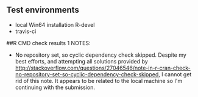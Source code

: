 ## Test environments
* local Win64 installation R-devel
* travis-ci

##R CMD check results
1 NOTES:

* No repository set, so cyclic dependency check skipped. Despite my best efforts, and attempting all solutions provided by http://stackoverflow.com/questions/27046546/note-in-r-cran-check-no-repository-set-so-cyclic-dependency-check-skipped, I cannot get rid of this note. It appears to be related to the local machine so I'm continuing with the submission.